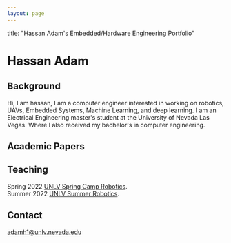 ```yaml
---
layout: page
---
```

title: "Hassan Adam's Embedded/Hardware Engineering Portfolio"

# Hassan Adam 

## Background  

Hi, I am hassan, I am a computer engineer interested in working on robotics, UAVs, Embedded Systems, Machine Learning, and deep learning. I am an Electrical Engineering master's student at the University of Nevada Las Vegas. Where I also received my bachelor's in computer engineering.

## Academic Papers 

## Teaching 

Spring 2022 [UNLV Spring Camp Robotics]().<br>
Summer 2022 [UNLV Summer Robotics](Adamh-Tech.github.io/Teach.md).
## Contact

adamh1@unlv.nevada.edu
